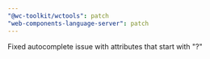 ```yaml
---
"@wc-toolkit/wctools": patch
"web-components-language-server": patch
---
```


Fixed autocomplete issue with attributes that start with "?"
